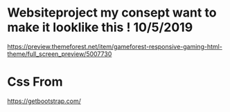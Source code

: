 # Websiteproject my consept want to make it looklike this ! 10/5/2019
https://preview.themeforest.net/item/gameforest-responsive-gaming-html-theme/full_screen_preview/5007730
# Css From 
https://getbootstrap.com/